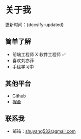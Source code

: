 # 关于我

更新时间：{docsify-updated} 

## 简单了解

- 前端工程师 X 软件工程师 ✅
- 喜欢刘亦菲
- 手绘学习中

## 其他平台

- [Github](https://github.com/shuyang532)
- [掘金](https://juejin.cn/user/580141534676684)

## 联系我

- 邮箱：shuyang532@gmail.com